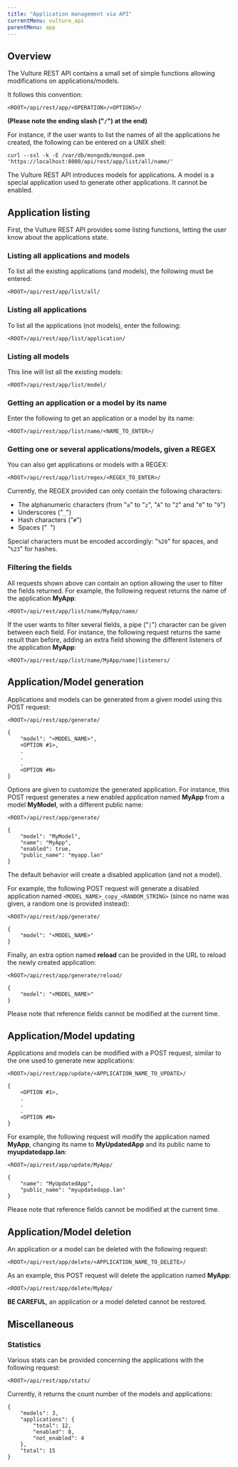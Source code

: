 ```yaml
---
title: "Application management via API"
currentMenu: vulture_api
parentMenu: app
---
```


## Overview

The Vulture REST API contains a small set of simple functions allowing modifications on applications/models.

It follows this convention:

```
<ROOT>/api/rest/app/<OPERATION>/<OPTIONS>/
```

**(Please note the ending slash ("`/`") at the end)**

For instance, if the user wants to list the names of all the applications he created, the following can be entered on a UNIX shell:

```
curl --ssl -k -E /var/db/mongodb/mongod.pem 'https://localhost:8000/api/rest/app/list/all/name/'
```

The Vulture REST API introduces models for applications. A model is a special application used to generate other applications. It cannot be enabled.

## Application listing

First, the Vulture REST API provides some listing functions, letting the user know about the applications state.

### Listing all applications and models

To list all the existing applications (and models), the following must be entered:

```
<ROOT>/api/rest/app/list/all/
```

### Listing all applications

To list all the applications (not models), enter the following:

```
<ROOT>/api/rest/app/list/application/
```

### Listing all models

This line will list all the existing models:

```
<ROOT>/api/rest/app/list/model/
```

### Getting an application or a model by its name

Enter the following to get an application or a model by its name:

```
<ROOT>/api/rest/app/list/name/<NAME_TO_ENTER>/
```

### Getting one or several applications/models, given a REGEX

You can also get applications or models with a REGEX:

```
<ROOT>/api/rest/app/list/regex/<REGEX_TO_ENTER>/
```

Currently, the REGEX provided can only contain the following characters:
 - The alphanumeric characters (from "`a`" to "`z`", "`A`" to "`Z`" and "`0`" to "`9`")
 - Underscores ("`_`")
 - Hash characters ("`#`")
 - Spaces ("` `")

Special characters must be encoded accordingly: "`%20`" for spaces, and "`%23`" for hashes.

### Filtering the fields

All requests shown above can contain an option allowing the user to filter the fields returned. For example, the following request returns the name of the application **MyApp**:

```
<ROOT>/api/rest/app/list/name/MyApp/name/
```

If the user wants to filter several fields, a pipe ("`|`") character can be given between each field. For instance, the following request returns the same result than before, adding an extra field showing the different listeners of the application **MyApp**:

```
<ROOT>/api/rest/app/list/name/MyApp/name|listeners/
```

## Application/Model generation

Applications and models can be generated from a given model using this POST request:

```
<ROOT>/api/rest/app/generate/

{
    "model": "<MODEL_NAME>",
    <OPTION #1>,
    .
    .
    .
    <OPTION #N>
}
```

Options are given to customize the generated application. For instance, this POST request generates a new enabled application named **MyApp** from a model **MyModel**, with a different public name:

```
<ROOT>/api/rest/app/generate/

{
    "model": "MyModel",
    "name": "MyApp",
    "enabled": true,
    "public_name": "myapp.lan"
}
```

The default behavior will create a disabled application (and not a model).

For example, the following POST request will generate a disabled application named `<MODEL_NAME>_copy_<RANDOM_STRING>` (since no name was given, a random one is provided instead):

```
<ROOT>/api/rest/app/generate/

{
    "model": "<MODEL_NAME>"
}
```

Finally, an extra option named **reload** can be provided in the URL to reload the newly created application:

```
<ROOT>/api/rest/app/generate/reload/

{
    "model": "<MODEL_NAME>"
}
```

Please note that reference fields cannot be modified at the current time.

## Application/Model updating

Applications and models can be modified with a POST request, similar to the one used to generate new applications:

```
<ROOT>/api/rest/app/update/<APPLICATION_NAME_TO_UPDATE>/

{
    <OPTION #1>,
    .
    .
    .
    <OPTION #N>
}
```

For example, the following request will modify the application named **MyApp**, changing its name to **MyUpdatedApp** and its public name to **myupdatedapp.lan**:

```
<ROOT>/api/rest/app/update/MyApp/

{
    "name": "MyUpdatedApp",
    "public_name": "myupdatedapp.lan"
}
```

Please note that reference fields cannot be modified at the current time.

## Application/Model deletion

An application or a model can be deleted with the following request:

```
<ROOT>/api/rest/app/delete/<APPLICATION_NAME_TO_DELETE>/
```

As an example, this POST request will delete the application named **MyApp**:

```
<ROOT>/api/rest/app/delete/MyApp/
```

**BE CAREFUL**, an application or a model deleted cannot be restored.

## Miscellaneous

### Statistics

Various stats can be provided concerning the applications with the following request:

```
<ROOT>/api/rest/app/stats/
```

Currently, it returns the count number of the models and applications:

```
{
    "models": 3, 
    "applications": {
        "total": 12, 
        "enabled": 8, 
        "not_enabled": 4
    }, 
    "total": 15
}
```